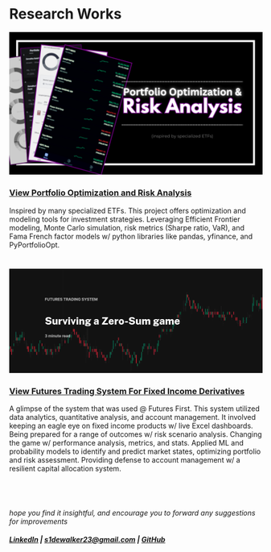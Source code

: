 # Research Works

![](screenshots/PRA.png)
### [View Portfolio Optimization and Risk Analysis](https://github.com/s1dewalker/Portfolio_Analysis)
Inspired by many specialized ETFs. This project offers optimization and modeling tools for investment strategies. Leveraging Efficient Frontier modeling, Monte Carlo simulation, risk metrics (Sharpe ratio, VaR), and Fama French factor models w/ python libraries like pandas, yfinance, and PyPortfolioOpt.
#

![](screenshots/FTS3.jpg)
### [View Futures Trading System For Fixed Income Derivatives](https://github.com/s1dewalker/Futures-trading)
A glimpse of the system that was used @ Futures First. This system utilized data analytics, quantitative analysis, and account management. It involved keeping an eagle eye on fixed income products w/ live Excel dashboards. Being prepared for a range of outcomes w/ risk scenario analysis. Changing the game w/ performance analysis, metrics, and stats. Applied ML and probability models to identify and predict market states, optimizing portfolio and risk assessment. Providing defense to account management w/ a resilient capital allocation system.
#

<br/>

*hope you find it insightful, and encourage you to forward any suggestions for improvements* <br/>
##### [LinkedIn](https://www.linkedin.com/in/sujay-bhaumik-d12/) | s1dewalker23@gmail.com | [GitHub](https://github.com/s1dewalker)
